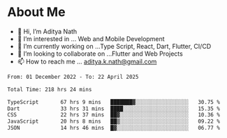 # About Me

- 👋 Hi, I’m Aditya Nath
- 👀 I’m interested in ... Web and Mobile Development
- 🌱 I’m currently working on ...Type Script, React, Dart, Flutter, CI/CD
- 💞️ I’m looking to collaborate on ...Flutter and Web Projects
- 📫 How to reach me ... aditya.k.nath@gmail.com

<!--START_SECTION:waka-->

```txt
From: 01 December 2022 - To: 22 April 2025

Total Time: 218 hrs 24 mins

TypeScript       67 hrs 9 mins   ███████▓░░░░░░░░░░░░░░░░░   30.75 %
Dart             33 hrs 31 mins  ████░░░░░░░░░░░░░░░░░░░░░   15.35 %
CSS              22 hrs 37 mins  ██▓░░░░░░░░░░░░░░░░░░░░░░   10.36 %
JavaScript       20 hrs 8 mins   ██▒░░░░░░░░░░░░░░░░░░░░░░   09.22 %
JSON             14 hrs 46 mins  █▓░░░░░░░░░░░░░░░░░░░░░░░   06.77 %
```

<!--END_SECTION:waka-->

<!---
kronosking007/kronosking007 is a ✨ special ✨ repository because its `README.md` (this file) appears on your GitHub profile.
You can click the Preview link to take a look at your changes.
--->
